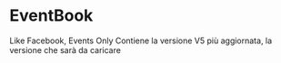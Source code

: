 # EventBook
Like Facebook, Events Only
Contiene la versione V5 più aggiornata, la versione che sarà da caricare
